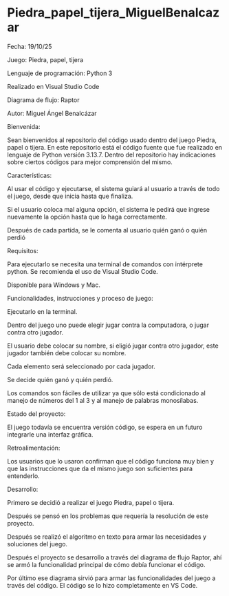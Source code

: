 ﻿# Piedra_papel_tijera_MiguelBenalcazar
 
Fecha: 19/10/25

Juego: Piedra, papel, tijera

Lenguaje de programación: Python 3 

Realizado en Visual Studio Code

Diagrama de flujo: Raptor


Autor: Miguel Ángel Benalcázar


Bienvenida:

Sean bienvenidos al repositorio del código usado dentro del juego Piedra, papel o tijera. En este repositorio está el código fuente que fue realizado en lenguaje de Python versión 3.13.7. Dentro del repositorio hay indicaciones sobre ciertos códigos para mejor comprensión del mismo.

Características:

Al usar el código y ejecutarse, el sistema guiará al usuario a través de todo el juego, desde que inicia hasta que finaliza.

Si el usuario coloca mal alguna opción, el sistema le pedirá que ingrese nuevamente la opción hasta que lo haga correctamente.

Después de cada partida, se le comenta al usuario quién ganó o quién perdió

Requisitos:

Para ejecutarlo se necesita una terminal de comandos con intérprete python. Se recomienda el uso de Visual Studio Code.

Disponible para Windows y Mac.

Funcionalidades, instrucciones y proceso de juego:

Ejecutarlo en la terminal.

Dentro del juego uno puede elegir jugar contra la computadora, o jugar contra otro jugador. 

El usuario debe colocar su nombre, si eligió jugar contra otro jugador, este jugador también debe colocar su nombre.

Cada elemento será seleccionado por cada jugador.

Se decide quién ganó y quién perdió.

Los comandos son fáciles de utilizar ya que sólo está condicionado al manejo de números del 1 al 3 y al manejo de palabras monosílabas.

Estado del proyecto:

El juego todavía se encuentra versión código, se espera en un futuro integrarle una interfaz gráfica.

Retroalimentación:

Los usuarios que lo usaron confirman que el código funciona muy bien y que las instrucciones que da el mismo juego son suficientes para entenderlo.

Desarrollo:

Primero se decidió a realizar el juego Piedra, papel o tijera. 

Después se pensó en los problemas que requería la resolución de este proyecto.

Después se realizó el algoritmo en texto para armar las necesidades y soluciones del juego.

Después el proyecto se desarrollo a través del diagrama de flujo Raptor, ahí se armó la funcionalidad principal de cómo debía funcionar el código.

Por último ese diagrama sirvió para armar las funcionalidades del juego a través del código. El código se lo hizo completamente en VS Code.







